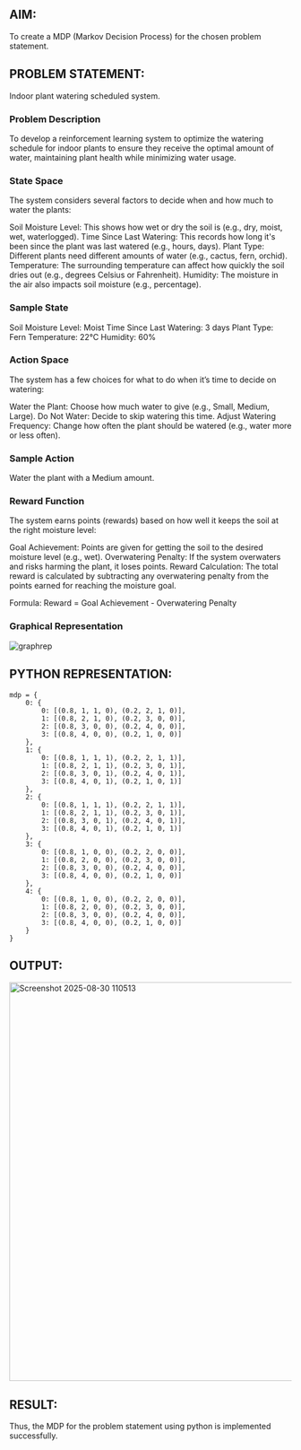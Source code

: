 ## AIM:

To create a MDP (Markov Decision Process) for the chosen problem statement.

## PROBLEM STATEMENT:

Indoor plant watering scheduled system.

### Problem Description

To develop a reinforcement learning system to optimize the watering schedule for indoor plants to ensure they receive the optimal amount of water, maintaining plant health while minimizing water usage.

### State Space

The system considers several factors to decide when and how much to water the plants:

Soil Moisture Level: This shows how wet or dry the soil is (e.g., dry, moist, wet, waterlogged).
Time Since Last Watering: This records how long it's been since the plant was last watered (e.g., hours, days).
Plant Type: Different plants need different amounts of water (e.g., cactus, fern, orchid).
Temperature: The surrounding temperature can affect how quickly the soil dries out (e.g., degrees Celsius or Fahrenheit).
Humidity: The moisture in the air also impacts soil moisture (e.g., percentage).

### Sample State

Soil Moisture Level: Moist
Time Since Last Watering: 3 days
Plant Type: Fern
Temperature: 22°C
Humidity: 60%

### Action Space

The system has a few choices for what to do when it’s time to decide on watering:

Water the Plant: Choose how much water to give (e.g., Small, Medium, Large).
Do Not Water: Decide to skip watering this time.
Adjust Watering Frequency: Change how often the plant should be watered (e.g., water more or less often).

### Sample Action

Water the plant with a Medium amount.

### Reward Function

The system earns points (rewards) based on how well it keeps the soil at the right moisture level:

Goal Achievement: Points are given for getting the soil to the desired moisture level (e.g., wet).
Overwatering Penalty: If the system overwaters and risks harming the plant, it loses points.
Reward Calculation:
The total reward is calculated by subtracting any overwatering penalty from the points earned for reaching the moisture goal.

Formula:
Reward = Goal Achievement - Overwatering Penalty

### Graphical Representation
![graphrep](https://github.com/user-attachments/assets/79125708-8849-4187-9533-12b8e3ccb905)



## PYTHON REPRESENTATION:

```
mdp = {
    0: {
        0: [(0.8, 1, 1, 0), (0.2, 2, 1, 0)],  
        1: [(0.8, 2, 1, 0), (0.2, 3, 0, 0)],  
        2: [(0.8, 3, 0, 0), (0.2, 4, 0, 0)],  
        3: [(0.8, 4, 0, 0), (0.2, 1, 0, 0)]   
    },
    1: {
        0: [(0.8, 1, 1, 1), (0.2, 2, 1, 1)],  
        1: [(0.8, 2, 1, 1), (0.2, 3, 0, 1)],  
        2: [(0.8, 3, 0, 1), (0.2, 4, 0, 1)],  
        3: [(0.8, 4, 0, 1), (0.2, 1, 0, 1)]   
    },
    2: {
        0: [(0.8, 1, 1, 1), (0.2, 2, 1, 1)],  
        1: [(0.8, 2, 1, 1), (0.2, 3, 0, 1)],  
        2: [(0.8, 3, 0, 1), (0.2, 4, 0, 1)],  
        3: [(0.8, 4, 0, 1), (0.2, 1, 0, 1)]   
    },
    3: {
        0: [(0.8, 1, 0, 0), (0.2, 2, 0, 0)],  
        1: [(0.8, 2, 0, 0), (0.2, 3, 0, 0)],  
        2: [(0.8, 3, 0, 0), (0.2, 4, 0, 0)],  
        3: [(0.8, 4, 0, 0), (0.2, 1, 0, 0)]   
    },
    4: {
        0: [(0.8, 1, 0, 0), (0.2, 2, 0, 0)],  
        1: [(0.8, 2, 0, 0), (0.2, 3, 0, 0)],  
        2: [(0.8, 3, 0, 0), (0.2, 4, 0, 0)],  
        3: [(0.8, 4, 0, 0), (0.2, 1, 0, 0)]   
    }
}

```

## OUTPUT:

<img width="665" height="711" alt="Screenshot 2025-08-30 110513" src="https://github.com/user-attachments/assets/e9c15c9a-dc6c-40cf-be3e-7cf3cc09910d" />


## RESULT:

Thus, the MDP for the problem statement using python is implemented successfully.

